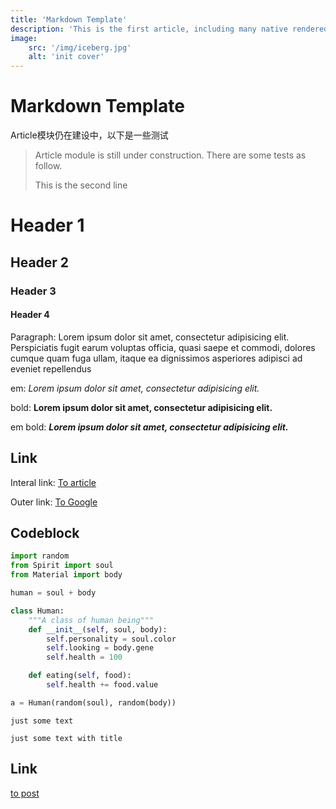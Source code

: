 ```yaml
---
title: 'Markdown Template'
description: 'This is the first article, including many native rendered markdown elements'
image: 
    src: '/img/iceberg.jpg'
    alt: 'init cover'
---
```


# Markdown Template

Article模块仍在建设中，以下是一些测试

> Article module is still under construction. There are some tests as follow.
> 
> This is the second line

<!--more-->

# Header 1
## Header 2
### Header 3
#### Header 4

Paragraph: Lorem ipsum dolor sit amet, consectetur adipisicing elit.
Perspiciatis fugit earum voluptas officia, quasi saepe et commodi,
dolores cumque quam fuga ullam, itaque ea dignissimos asperiores
adipisci ad eveniet repellendus

em: *Lorem ipsum dolor sit amet, consectetur adipisicing elit.*

bold: **Lorem ipsum dolor sit amet, consectetur adipisicing elit.**

em bold: ***Lorem ipsum dolor sit amet, consectetur adipisicing elit.***

## Link

Interal link: [To article](/article)

Outer link: [To Google](https://www.google.com)

## Codeblock

```python [creature/human.py] {1, 2-3}
import random
from Spirit import soul
from Material import body

human = soul + body

class Human:
    """A class of human being"""
    def __init__(self, soul, body):
        self.personality = soul.color
        self.looking = body.gene
        self.health = 100

    def eating(self, food):
        self.health += food.value

a = Human(random(soul), random(body))
```

```
just some text
```

``` [title]
just some text with title
```

## Link

[to post](/post)
